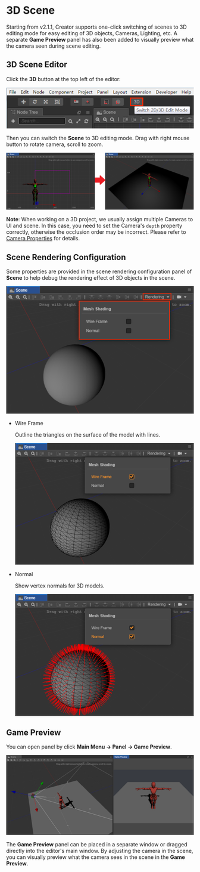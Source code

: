 # 3D Scene

Starting from v2.1.1, Creator supports one-click switching of scenes to 3D editing mode for easy editing of 3D objects, Cameras, Lighting, etc. A separate **Game Preview** panel has also been added to visually preview what the camera seen during scene editing.

## 3D Scene Editor

Click the **3D** button at the top left of the editor:

![](img/3d.png)

Then you can switch the **Scene** to 3D editing mode. Drag with right mouse button to rotate camera, scroll to zoom.

![](img/3d-scene.png)

**Note**: When working on a 3D project, we usually assign multiple Cameras to UI and scene. In this case, you need to set the Camera's `depth` property correctly, otherwise the occlusion order may be incorrect. Please refer to [Camera Properties](../render/camera.md#camera-properties) for details.

## Scene Rendering Configuration

Some properties are provided in the scene rendering configuration panel of **Scene** to help debug the rendering effect of 3D objects in the scene.

![config](img/rendering-config.png)

- Wire Frame

  Outline the triangles on the surface of the model with lines.

  ![wire frame](img/wire-frame.png)

- Normal
    
  Show vertex normals for 3D models.

  ![normal](img/normal.png)

## Game Preview

You can open panel by click **Main Menu -> Panel -> Game Preview**.

![](img/game-preview.png)

The **Game Preview** panel can be placed in a separate window or dragged directly into the editor's main window. By adjusting the camera in the scene, you can visually preview what the camera sees in the scene in the **Game Preview**.
